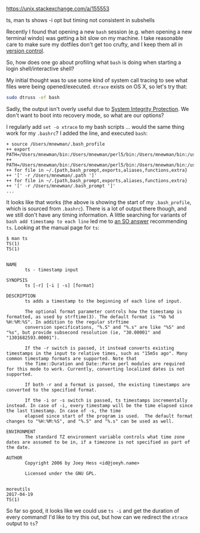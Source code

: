 https://unix.stackexchange.com/a/155553

ts, man ts shows -i opt but timing not consistent in subshells


Recently I found that opening a new `bash` session (e.g. when opening a new
terminal windo) was getting a bit slow on my machine.  I take reasonable care
to make sure my dotfiles don't get too crufty, and I keep them all in [version
control](https://github.com/mdjnewman/dotfiles).

So, how does one go about profiling what `bash` is doing when starting a login
shell/interactive shell?

My initial thought was to use some kind of system call tracing to see what
files were being opened/executed. `dtrace` exists on OS X, so let's try that:

```bash
sudo dtruss -ef bash
```

Sadly, the output isn't overly useful due to [System Integrity
Protection](https://unix.stackexchange.com/a/276219). We don't want to boot
into recovery mode, so what are our options?

I regularly add `set -o xtrace` to my bash scripts ... would the same thing
work for my `.bashrc`? I added the line, and executed `bash`:

```
+ source /Users/mnewman/.bash_profile
++ export PATH=/Users/mnewman/bin:/Users/mnewman/perl5/bin:/Users/mnewman/bin:/usr/local/bin:/usr/bin:/bin:/usr/sbin:/sbin:/Users/mnewman/.rvm/bin
++ PATH=/Users/mnewman/bin:/Users/mnewman/perl5/bin:/Users/mnewman/bin:/usr/local/bin:/usr/bin:/bin:/usr/sbin:/sbin:/Users/mnewman/.rvm/bin
++ for file in ~/.{path,bash_prompt,exports,aliases,functions,extra}
++ '[' -r /Users/mnewman/.path ']'
++ for file in ~/.{path,bash_prompt,exports,aliases,functions,extra}
++ '[' -r /Users/mnewman/.bash_prompt ']'
...
```

It looks like that works (the above is showing the start of my `.bash_profile`,
which is sourced from `.bashrc`). There is a lot of output there though, and we
still don't have any timing information. A little searching for variants of
`bash add timestamp to each line` led me to [an SO
answer](https://stackoverflow.com/a/9813614/415801) recommending `ts`. Looking at the manual page for `ts`:

```
$ man ts
TS(1)                                                                                                                                                                               TS(1)


NAME
       ts - timestamp input

SYNOPSIS
       ts [-r] [-i | -s] [format]

DESCRIPTION
       ts adds a timestamp to the beginning of each line of input.

       The optional format parameter controls how the timestamp is formatted, as used by strftime(3). The default format is "%b %d %H:%M:%S". In addition to the regular strftime
       conversion specifications, "%.S" and "%.s" are like "%S" and "%s", but provide subsecond resolution (ie, "30.00001" and "1301682593.00001").

       If the -r switch is passed, it instead converts existing timestamps in the input to relative times, such as "15m5s ago". Many common timestamp formats are supported. Note that
       the Time::Duration and Date::Parse perl modules are required for this mode to work. Currently, converting localized dates is not supported.

       If both -r and a format is passed, the existing timestamps are converted to the specified format.

       If the -i or -s switch is passed, ts timestamps incrementally instead. In case of -i, every timestamp will be the time elapsed since the last timestamp. In case of -s, the time
       elapsed since start of the program is used.  The default format changes to "%H:%M:%S", and "%.S" and "%.s" can be used as well.

ENVIRONMENT
       The standard TZ environment variable controls what time zone dates are assumed to be in, if a timezone is not specified as part of the date.

AUTHOR
       Copyright 2006 by Joey Hess <id@joeyh.name>

       Licensed under the GNU GPL.


moreutils                                                                               2017-04-19                                                                                  TS(1)
```

So far so good, it looks like we could use `ts -i` and get the duration of
every command! I'd like to try this out, but how can we redirect the `xtrace`
output to `ts`?
